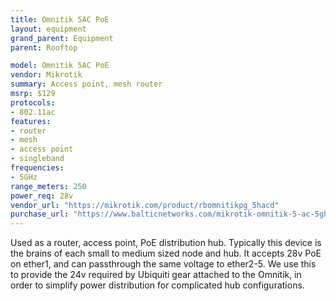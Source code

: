 ```yaml
---
title: Omnitik 5AC PoE
layout: equipment
grand_parent: Equipment
parent: Rooftop

model: Omnitik 5AC PoE
vendor: Mikrotik
summary: Access point, mesh router
msrp: $129
protocols:
- 802.11ac
features:
- router
- mesh
- access point
- singleband
frequencies:
- 5GHz
range_meters: 250
power_req: 28v
vendor_url: "https://mikrotik.com/product/rbomnitikpg_5hacd"
purchase_url: "https://www.balticnetworks.com/mikrotik-omnitik-5-ac-5ghz-802-11ac-2-5-dbi-gigabit-access-point-w-poe-output-us"
---
```


Used as a router, access point, PoE distribution hub. Typically this device is the brains of each small to medium sized node and hub. It accepts 28v PoE on ether1, and can passthrough the same voltage to ether2-5. We use this to provide the 24v required by Ubiquiti gear attached to the Omnitik, in order to simplify power distribution for complicated hub configurations.

